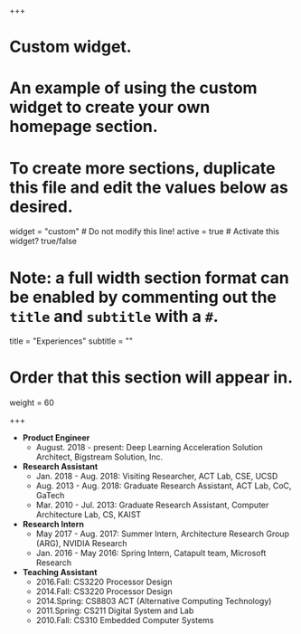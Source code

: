 +++
# Custom widget.
# An example of using the custom widget to create your own homepage section.
# To create more sections, duplicate this file and edit the values below as desired.
widget = "custom"  # Do not modify this line!
active = true  # Activate this widget? true/false

# Note: a full width section format can be enabled by commenting out the `title` and `subtitle` with a `#`.
title = "Experiences"
subtitle = ""

# Order that this section will appear in.
weight = 60

+++

-	**Product Engineer**
	-	August. 2018 - present: Deep Learning Acceleration Solution Architect, Bigstream Solution, Inc.
-	**Research Assistant**
	-	Jan. 2018 - Aug. 2018: Visiting Researcher, ACT Lab, CSE, UCSD
	-	Aug. 2013 - Aug. 2018: Graduate Research Assistant, ACT Lab, CoC, GaTech
	-	Mar. 2010 - Jul. 2013: Graduate Research Assistant, Computer Architecture Lab, CS, KAIST
-	**Research Intern**
	-	May 2017 - Aug. 2017: Summer Intern, Architecture Research Group (ARG), NVIDIA Research
	-	Jan. 2016 - May 2016: Spring Intern, Catapult team, Microsoft Research
-	**Teaching Assistant**
	-	2016.Fall: CS3220 Processor Design
	-	2014.Fall: CS3220 Processor Design
	- 	2014.Spring: CS8803 ACT (Alternative Computing Technology)
	-	2011.Spring: CS211 Digital System and Lab
	-	2010.Fall: CS310 Embedded Computer Systems
